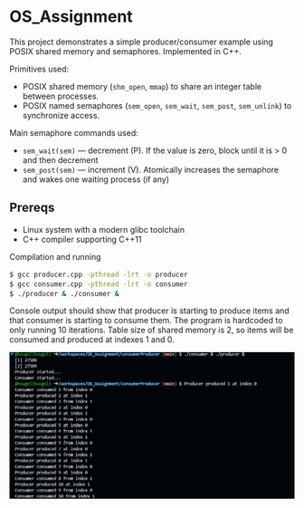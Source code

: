 # OS_Assignment

This project demonstrates a simple producer/consumer example using POSIX shared memory and semaphores. Implemented in C++.

Primitives used:

- POSIX shared memory (`shm_open`, `mmap`) to share an integer table between processes.
- POSIX named semaphores (`sem_open`, `sem_wait`, `sem_post`, `sem_unlink`) to synchronize access.

Main semaphore commands used:

- `sem_wait(sem)` — decrement (P). If the value is zero, block until it is > 0 and then decrement
- `sem_post(sem)` — increment (V). Atomically increases the semaphore and wakes one waiting process (if any)

Prereqs
------------

- Linux system with a modern glibc toolchain
- C++ compiler supporting C++11

Compilation and running

```bash
$ gcc producer.cpp -pthread -lrt -o producer
$ gcc consumer.cpp -pthread -lrt -o consumer
$ ./producer & ./consumer &
```

Console output should show that producer is starting to produce items and that consumer is starting to consume them. The program is hardcoded to only running 10 iterations. Table size of shared memory is 2, so items will be consumed and produced at indexes 1 and 0.

![alt text](https://github.com/huugelibuugeli/OS_Assignment/blob/main/OS_screenshot.png)



